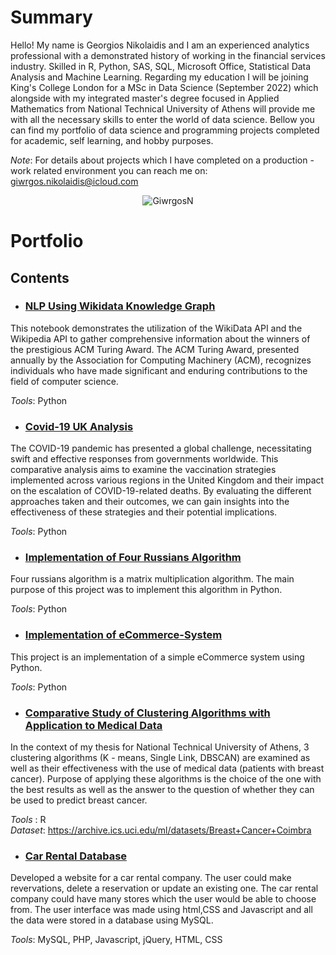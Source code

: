 # Summary

Hello! My name is Georgios Nikolaidis and I am an experienced analytics professional with a demonstrated history of working in the financial services industry. Skilled in R, Python, SAS, SQL, Microsoft Office, Statistical Data Analysis and Machine Learning. Regarding my education I will be joining King's College London for a MSc in Data Science (September 2022) which alongside with my integrated master's degree focused in Applied Mathematics from National Technical University of Athens will provide me with all the necessary skills to enter the world of data science. Bellow you can find my portfolio of data science and programming projects completed for academic, self learning, and hobby purposes. 

*Note*: For details about projects which I have completed on a production - work related environment you can reach me on: giwrgos.nikolaidis@icloud.com

<p align="center"><img align="center" src="https://github-readme-stats.vercel.app/api/top-langs?username=anthoskountouris&show_icons=true&locale=en&layout=compact&theme=radical" alt="GiwrgosN" /></p>



# Portfolio

## Contents

- ### [NLP Using Wikidata Knowledge Graph](https://github.com/GiwrgosN/NLP-Wikidata-Knowledge-Graph)

This notebook demonstrates the utilization of the WikiData API and the Wikipedia API to gather comprehensive information about the winners of the prestigious ACM Turing Award. The ACM Turing Award, presented annually by the Association for Computing Machinery (ACM), recognizes individuals who have made significant and enduring contributions to the field of computer science.

*Tools*: Python 


- ### [Covid-19 UK Analysis](https://github.com/GiwrgosN/Covid-19-UK-Analysis)

The COVID-19 pandemic has presented a global challenge, necessitating swift and effective responses from governments worldwide. This comparative analysis aims to examine the vaccination strategies implemented across various regions in the United Kingdom and their impact on the escalation of COVID-19-related deaths. By evaluating the different approaches taken and their outcomes, we can gain insights into the effectiveness of these strategies and their potential implications.

*Tools*: Python 

- ### [Implementation of Four Russians Algorithm](https://github.com/GiwrgosN/FourRussiansAlgorithm)

Four russians algorithm is a matrix multiplication algorithm. The main purpose of this project was to implement this algorithm in Python.

*Tools*: Python 


- ### [Implementation of eCommerce-System](https://github.com/GiwrgosN/eCommerce-System)

This project is an implementation of a simple eCommerce system using Python.

*Tools*: Python 


- ### [Comparative Study of Clustering Algorithms with Application to Medical Data](https://github.com/GiwrgosN/Comparative-Study-of-Clustering-Algorithms-with-Application-to-Medical-Data)

In the context of my thesis for National Technical University of Athens, 3 clustering algorithms (K - means, Single Link, DBSCAN) are examined as well as their effectiveness with the use of medical data (patients with breast cancer). Purpose of applying these algorithms is the choice of the one with the best results as well as the answer to the question of whether they can be used to predict breast cancer.

*Tools*  : R  
*Dataset*: https://archive.ics.uci.edu/ml/datasets/Breast+Cancer+Coimbra

- ### [Car Rental Database](https://github.com/GiwrgosN/CarRental)

Developed a website for a car rental company. The user could make revervations, delete a reservation or update an existing one. The car rental company could have many stores which the user would be able to choose from. The user interface was made using html,CSS and Javascript and all the data were stored in a database using MySQL.

*Tools*: MySQL, PHP, Javascript, jQuery, HTML, CSS

